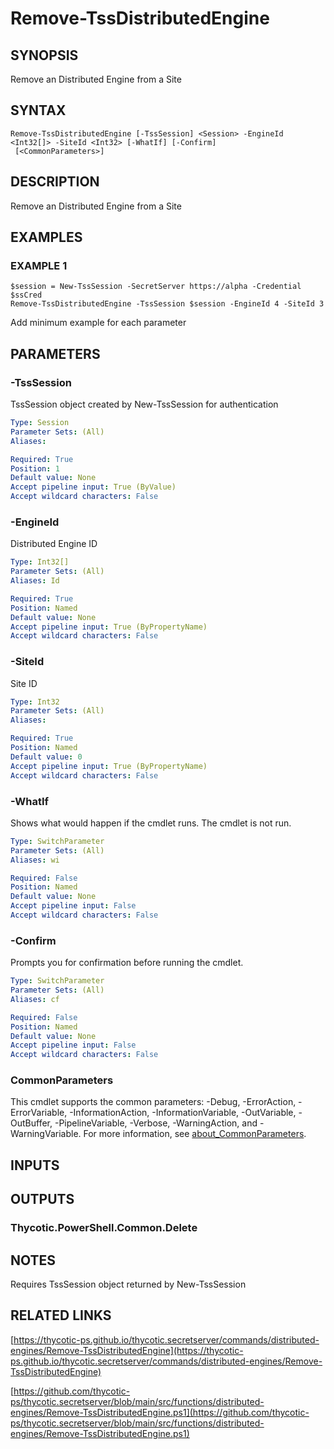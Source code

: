 # Remove-TssDistributedEngine

## SYNOPSIS
Remove an Distributed Engine from a Site

## SYNTAX

```
Remove-TssDistributedEngine [-TssSession] <Session> -EngineId <Int32[]> -SiteId <Int32> [-WhatIf] [-Confirm]
 [<CommonParameters>]
```

## DESCRIPTION
Remove an Distributed Engine from a Site

## EXAMPLES

### EXAMPLE 1
```
$session = New-TssSession -SecretServer https://alpha -Credential $ssCred
Remove-TssDistributedEngine -TssSession $session -EngineId 4 -SiteId 3
```

Add minimum example for each parameter

## PARAMETERS

### -TssSession
TssSession object created by New-TssSession for authentication

```yaml
Type: Session
Parameter Sets: (All)
Aliases:

Required: True
Position: 1
Default value: None
Accept pipeline input: True (ByValue)
Accept wildcard characters: False
```

### -EngineId
Distributed Engine ID

```yaml
Type: Int32[]
Parameter Sets: (All)
Aliases: Id

Required: True
Position: Named
Default value: None
Accept pipeline input: True (ByPropertyName)
Accept wildcard characters: False
```

### -SiteId
Site ID

```yaml
Type: Int32
Parameter Sets: (All)
Aliases:

Required: True
Position: Named
Default value: 0
Accept pipeline input: True (ByPropertyName)
Accept wildcard characters: False
```

### -WhatIf
Shows what would happen if the cmdlet runs.
The cmdlet is not run.

```yaml
Type: SwitchParameter
Parameter Sets: (All)
Aliases: wi

Required: False
Position: Named
Default value: None
Accept pipeline input: False
Accept wildcard characters: False
```

### -Confirm
Prompts you for confirmation before running the cmdlet.

```yaml
Type: SwitchParameter
Parameter Sets: (All)
Aliases: cf

Required: False
Position: Named
Default value: None
Accept pipeline input: False
Accept wildcard characters: False
```

### CommonParameters
This cmdlet supports the common parameters: -Debug, -ErrorAction, -ErrorVariable, -InformationAction, -InformationVariable, -OutVariable, -OutBuffer, -PipelineVariable, -Verbose, -WarningAction, and -WarningVariable. For more information, see [about_CommonParameters](http://go.microsoft.com/fwlink/?LinkID=113216).

## INPUTS

## OUTPUTS

### Thycotic.PowerShell.Common.Delete
## NOTES
Requires TssSession object returned by New-TssSession

## RELATED LINKS

[https://thycotic-ps.github.io/thycotic.secretserver/commands/distributed-engines/Remove-TssDistributedEngine](https://thycotic-ps.github.io/thycotic.secretserver/commands/distributed-engines/Remove-TssDistributedEngine)

[https://github.com/thycotic-ps/thycotic.secretserver/blob/main/src/functions/distributed-engines/Remove-TssDistributedEngine.ps1](https://github.com/thycotic-ps/thycotic.secretserver/blob/main/src/functions/distributed-engines/Remove-TssDistributedEngine.ps1)

